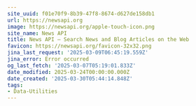```yaml
---
site_uuid: f01e70f9-8b39-47f8-8674-d627de158db1
url: https://newsapi.org
image: https://newsapi.org/apple-touch-icon.png
site_name: News API
title: News API – Search News and Blog Articles on the Web
favicon: https://newsapi.org/favicon-32x32.png
jina_last_request: '2025-03-09T06:45:19.559Z'
jina_error: Error occurred
og_last_fetch: '2025-03-07T05:19:01.833Z'
date_modified: 2025-03-24T00:00:00.000Z
date_created: '2025-03-30T05:44:14.848Z'
tags:
- Data-Utilities
---
```










